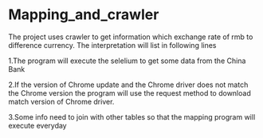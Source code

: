 # Mapping_and_crawler

The project uses crawler to get information which exchange rate of rmb to difference currency. The interpretation will list in following lines

1.The program will execute the selelium to get some data from the China Bank

2.If the version of Chrome update and the Chrome driver does not match the Chrome version the program will use the request method to download match version of Chrome 
driver.

3.Some info need to join with other tables so that the mapping program will execute everyday
